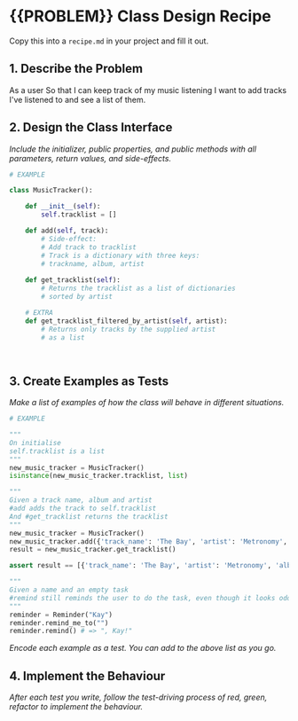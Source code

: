 # {{PROBLEM}} Class Design Recipe

Copy this into a `recipe.md` in your project and fill it out.

## 1. Describe the Problem

As a user
So that I can keep track of my music listening
I want to add tracks I've listened to and see a list of them.

## 2. Design the Class Interface

_Include the initializer, public properties, and public methods with all parameters, return values, and side-effects._

```python
# EXAMPLE

class MusicTracker():

    def __init__(self):
        self.tracklist = []

    def add(self, track):
        # Side-effect:
        # Add track to tracklist
        # Track is a dictionary with three keys:
        # trackname, album, artist
    
    def get_tracklist(self):
        # Returns the tracklist as a list of dictionaries
        # sorted by artist

    # EXTRA
    def get_tracklist_filtered_by_artist(self, artist):
        # Returns only tracks by the supplied artist
        # as a list

    

```

## 3. Create Examples as Tests

_Make a list of examples of how the class will behave in different situations._

``` python
# EXAMPLE

"""
On initialise
self.tracklist is a list
"""
new_music_tracker = MusicTracker()
isinstance(new_music_tracker.tracklist, list)

"""
Given a track name, album and artist
#add adds the track to self.tracklist
And #get_tracklist returns the tracklist
"""
new_music_tracker = MusicTracker()
new_music_tracker.add({'track_name': 'The Bay', 'artist': 'Metronomy', 'album': 'Selftitled' })
result = new_music_tracker.get_tracklist()

assert result == [{'track_name': 'The Bay', 'artist': 'Metronomy', 'album': 'Selftitled' }]

"""
Given a name and an empty task
#remind still reminds the user to do the task, even though it looks odd
"""
reminder = Reminder("Kay")
reminder.remind_me_to("")
reminder.remind() # => ", Kay!"
```

_Encode each example as a test. You can add to the above list as you go._

## 4. Implement the Behaviour

_After each test you write, follow the test-driving process of red, green, refactor to implement the behaviour._
